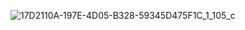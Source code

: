 
![17D2110A-197E-4D05-B328-59345D475F1C_1_105_c](https://github.com/user-attachments/assets/f35a1f5b-b5c9-4cf7-b8c7-825b47b2cc41)

